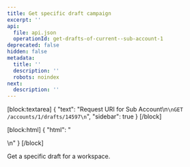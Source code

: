 ```yaml
---
title: Get specific draft campaign
excerpt: ''
api:
  file: api.json
  operationId: get-drafts-of-current--sub-account-1
deprecated: false
hidden: false
metadata:
  title: ''
  description: ''
  robots: noindex
next:
  description: ''
---
```

[block:textarea]
{
  "text": "Request URI for Sub Account\n```\nGET /accounts/1/drafts/14597\n```",
  "sidebar": true
}
[/block]

[block:html]
{
  "html": "<div></div>\n<style></style>"
}
[/block]

Get a specific draft for a workspace.